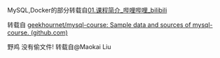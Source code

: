 MySQL,Docker的部分转载自[01.课程简介_哔哩哔哩_bilibili](https://www.bilibili.com/video/BV1AX4y147tA/?p=1)

转载自 [geekhournet/mysql-course: Sample data and sources of mysql-course. (github.com)](https://github.com/geekhournet/mysql-course)



野鸡 没有偷文件!
转载自@Maokai Liu